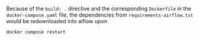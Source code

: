 Because of the `build: .` directive and the corresponding `Dockerfile` in the `docker-compose.yaml` file, the dependencies from `requirements-airflow.txt` would be redownloaded into aiflow upon
```bash
docker compose restart
```